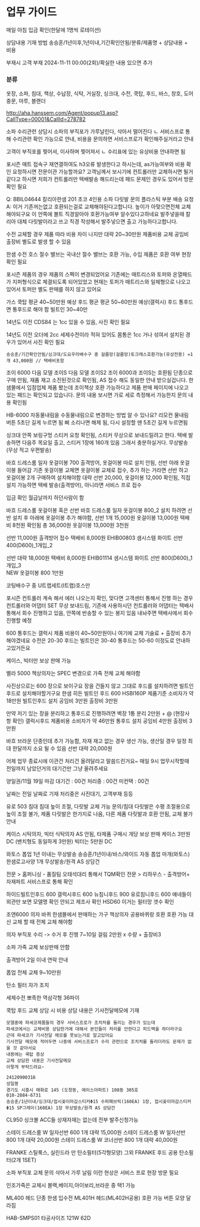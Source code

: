 # 업무 가이드
매일 아침 입금 확인(한달에 1명씩 로테이션)


상담내용 기재 방법
송승훈/1년이후,1년이내,기간확인안됨/분류/제품명 + 상담내용 + 비용

부재시
고객 부재 2024-11-11 00:00(2회)/확실한 내용 있으면 추가

### 분류
옷장, 소파, 침대, 책상, 수납장, 식탁, 거실장, 싱크대, 수전, 쿡탑, 후드, 바스, 창호, 도어중문, 마루, 블랜더

http://aha.hanssem.com/Agent/popup13.asp?CallType=00001&CallId=278782

소파 수리관련 상담시
소파의 부직포가 가루날린다, 삭아서 떨어진다
ㄴ 서비스프로 통해 수리관련 확인 가능으로 안내, 비용을 문의하면 서비스프로가 확인해주실거라고 안내

고객이 부직포를 찢어셔, 이사하며 찢어져서
ㄴ 수리표에 있는 유상비용 안내하면 됨


포시즌 매트 접속구 재연결하여도 h3오류 발생한다고 하시는데, as가능여부와 비용 확인 요청하시면 전문이관 가능할까요?
고객님께서 보시기에 컨트롤러만 교체하시면 될거같다고 하시면 저희가 컨트롤러만 택배발송 해드리는데 패드 문제인 경우도 있어서 방문 확인 필요


Q: BBIL04644 칼리아한샘 201 초코 4인용 소파 다릿발 문의 플라스틱 부분 배송 요청 
A: 이거 기존꺼는없고 호환되는걸로 교체해야된다고합니다.
높이가 아맞으면전체 교체해야되구요
이 안쪽에 볼트 직경알아야 호환가능여부 알수있다고하네요
발주넣을때 칼리아 대체 다릿발이라고 쓰고 직경 작성해서  발주넣으면 출고 가능하다고합니다.


수전 교체할 경우 제품 따라 비용 차이 나지만 대략 20~30만원 제품비용 교체 공임비 출장비 별도로 발생 할 수 있음

한샘 수전 호스 절수 밸브는 국내산 절수 밸브는 호환 가능, 수입 제품은 호환 여부 현장 확인 필요

포시즌 제품의 경우 제품의 스펙이 변경되었어요
기존에는 매트리스와 토퍼와 온열패드가 지퍼형식으로 체결되도록 되어있었고
현재는 토퍼가 매트리스와 일체형으로 나오고 있어서
토퍼만 별도 판매를 하지 않고 있어요

가스 쿡탑 평균 40~50만원 예상
후드 평균 평균 50~60만원 예상(갤럭시)
후드 통후드면 통후드로 해야 함 
빌트인 30~40만


14년도 이전 CDS84 는 1cc 있을 수 있음, 사진 확인 필요

14년도 이전 오더에 2cc 세제수전이라 적혀 있어도 몸통은 1cc 거나 섞여서 설치된 경우가 있어서 사진 확인 필요

```
송승훈/기간확인안됨/싱크대/도요우라배수구 중 걸름망(걸름망)토크래스호환가능(유상전용) =1개 43,000원 // 택배비포함
```


조이 6000 다음 모델 조이S 다음 모델 조이S2
조이 6000과 조이S는 호환됨 
단종으로 구매 안됨, 재품 재고 소진된것으로 확인됨, AS 접수 해도 동일한 안내 받으실겁니다. 한샘몰에서 입점업체 제품 봤는데 조이책상 호환 가능하다고 제품 판매 페이지에 나오고 있는 패드는 확인되고 있습니다. 문의 내용 보시면 가로 세로 측정해서 가능한지 문의 내용 확인됨


HB-6000  자동물내림을 수동물내림으로 변경하는 방법 알 수 있나요?
리모컨 물내림 버튼 5초단 길게 누르면 됨
삐 소리나면 해제 됨, 다시 설정할 땐 5초간 길게 누르면됨

싱크대 안쪽 보링구멍 스티커 요청 확인됨, 스티커 무상으로 보내드릴려고 한다. 택배 발송하면 다음주 목요일 출고, 스티커 1장에 160개 있음 그래서 충분하실거다. 무상발송(무상 적고 우편발송)


바흐 드레스룸 일자 옷걸이봉 700 출격방어, 옷걸이봉 따로 설치 안됨, 선반 아래 옷걸이봉 들어감 기존 옷걸이봉 교체면 옷걸이봉 교체로 접수, 추가 하는 거라면 선반 하고 옷걸이봉 2개 구매하여 설치해야함 대략 선반 20,000, 옷걸이봉 12,000 확인됨, 직접 설치 가능하면 택배 발송(출격방어), 아니라면 서비스 프로 접수


입금 확인 월급날까지 하던사람이 함 


바흐 드레스룸 옷걸이봉 혹은 선반
바흐 드레스룸 일자 옷걸이봉 800_2 설치 하려면 선반 설치 후 아래에 옷걸이봉 추가 해야함, 선반 1개 15,000원 옷걸이봉 13,000원 택배비 8천원 확인됨 총 36,000원
옷걸이봉 13,000원 3천원


선반 11,000원 출격방어 접수 택배비 8,000원 	EHIB00803 샘시스템 화이트 선반 400(D600)_1개입_2 

선반 대략 18,000원 택배비 8,000원
EHIB01114 샘시스템 화이트 선반 800(D600)_1개입_3	
NEW 옷걸이봉 800 1만원

코팅배수구 중 U트랩세트(I트랩)호스만

포시즌 컨트롤러 계속 해서 에러 나오는지 확인, 맞다면 고객센터 통해서 진행 하는 경우 컨트롤러와 어댑터 SET 무상 보내드림, 기존에 사용하시던 컨트롤러와 어댑터는 택배사 통해서 회수 진행하고 있음, 안쪽에 반송할 수 있는 봉지 있음 내놔주면 택배사에서 회수진행할 예정

600 통후드는 갤럭시 제품 비용이 40~50만원이니
여기에 교체 기술료 + 출장비 추가해야겠네요
수전은 20-30
후드는 빌트인은 30-40
통후드는 50-60
이정도로 안내하고있거든요

케이스, 빅터만 보상 판매 가능

벨라 5000 책상의자는 SPEC 변경으로 가죽 전체 교체 해야함


사진상으로는 600 장으로 보이구요
장을 건들지 않고 그대로 후드를 설치하려면
빌트인후드로 설치해야할거구요
한샘 히든 빌트인 후드 600 HSBI160P 
제품기준 소비자가 약 18만원
빌트인후드 설치 공임비 3만원
출장비 3만원

만약 저기 있는 장을 분리하고 통후드로 진행하려면
벽장 1통 분리 2만원 + @ (현장사항 확인)
갤럭시후드 제품비용 소비자가 약 46만원
통후드 설치 공임비 4만원
출장비 3만원


바흐 브라운 단종인데 추가 가능함, 자재 재고 없는 경우 생산 가능, 생산일 경우 일정 최대 한달까지 소요 될 수 있음
선반 대략 20,000원 


어제 업무 종료시에 이관건 처리건 올려달라고 말씀드린거요~
매일 9시 업무시작할때 전일까지 남았던거의 대기건만 그냥 올려주세요 

양일권/11월 19일 마감
대기건 : 00건
처리중 : 00건
미컨택 : 00건

날짜는 전일 날짜로 기재 
처리중은 사진대기, 고객부재 등등 


유로 503 침대
침대 높이 조절, 다릿발 교체 가능 문의/침대 다릿발은 수평 조절용으로 높이 조절 불가, 제품 다릿발은 한가지로 나옴, 다른 제품 다릿발과 호환 안됨, 교체 불가 안내


케이스 시탁의자, 빅터 식탁의자
AS 안됨, 타제품 구매시 개당 보상 판매 
케이스 3만원 DC (밴치형도 동일하게 3만원)
빅터는 5만원 DC 

와토스 폽업 1년 이내는 무상발송
송승훈/1년이내/바스/와이드 자동 폽업 마개(와토스)한샘로고사양 1개 무상발송/원격 AS 상담건



전문 > 홈퍼니싱 - 품질팀 오태석대리 통해서 TQM확인
전문 > 리하우스 - 출격방어+ 자재파트 서비스프로 통해 확인


하이드빌트인후드 600
갤럭시후드 600
뉴침니후드 900 
유로침니후드 600
얘네들이 외관만 보면 모델명 확인 안되고 제조사 확인
HSD60 이거는 필터망 갯수 확인


조앤6000 의자 바퀴 한샘몰에서 판매하는 가구 책상의자 공용바퀴랑 호환
호환 가능 대신 교체 할 때 전체 교체 해야함


의자 부직포 수리 -> 수거 후 진행 7~10일 걸림
2만원 x 수량 + 출장비3

소파 가죽 교체 보상판매 안함

출격방어 2일 이내 연락 안내

폽업 전체 교체 9~10만원

탄소 필터 자가 조치

세제수전 뽀죡한 역삼각형 36파이


쿡탑 후드 교체 상담 시 비용 상담 내용은 기사전달메모에 기재
```
모델중에 파세코제품들의 경우 서비스프로가 조치처를 돌리는 경우가 있는데
파세코에서는 교체비용 상담한거에 대해서 본인들이 처리를 안한다고 피드백을 하더라구요
근데 파세코가 기사전달 메모를 못보는거로 알고있어요
기사전달 메모에 적어두면 나중에 서비스프로가 수리 관련으로 조치처를 돌리더라도 문제가 없을 것 같아서요
내용에는 쿡탑 증상
교체 상담한 내용은 기사전달메모
이렇게 부탁드려요~
```





```
24120900316
성일봉
경기도 시흥시 매화로 145 (도창동, 에이스아파트) 108동 305호
010-2884-6731
송승훈/1년이내/싱크대/접시꽂이마감스티커Φ15 수퍼패브릭(160EA) 1장, 접시꽂이마감스티커Φ15 SP그레이(160EA) 1장 무상발송/원격 AS 상담건
```


CL950 싱크볼 ACC들 상재자재는 없는데 전부 발주신청가능 


스테이 드레스룸 W 일자선반 600 1개 대략 15,000원
스테이 드레스룸 W 일자선반 800 1개 대략 20,000원
스테이 드레스룸 W 코너선반 800 1개 대략 40,000원



FRANKE 스틸룩스, 실린드라 만 탄소필터(5각형모양)
그외 FRANKE 후드 공용 탄소필터(2개 1SET)


소파 부직포 교체 문의
삭아서 가루 날림 이런 현상은 
서비스 프로 현장 방문 필요


인조가죽은 교체시 블랙,베이지,아이보리,브라운 중 택1 가능


ML400 헤드 단종
한샘 입수전 ML401H 헤드(ML402H공용) 호환 가능
버튼 모양 달라짐

HAB-SMPS01 타공사이즈 121W 62D